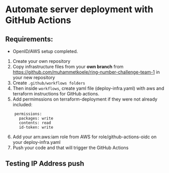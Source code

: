 # Automate server deployment with GitHub Actions

## Requirements:
- OpenID/AWS setup completed.

1. Create your own repository
2. Copy infrastructure files from your **own branch** from https://github.com/muhammetkoele/ring-number-challenge-team-1 in your new repository
3. Create `.github/workflows folders`
4. Then inside `workflows`, create yaml file (deploy-infra.yaml) with aws and terraform instructions for GitHub actions.
5. Add permimssions on terraform-deployment if they were not already included:
```
    permissions:
      packages: write
      contents: read
      id-token: write
```
6. Add your arn:aws:iam role from AWS for role/github-actions-oidc on your deploy-infra.yaml
7. Push your code and that will trigger the GitHub Actions

## Testing IP Address push